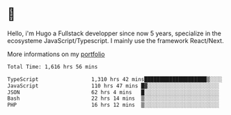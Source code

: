 # 👋 

Hello, i'm Hugo a Fullstack developper since now 5 years, specialize in the ecosysteme JavaScript/Typescript. I mainly use the framework React/Next.

More informations on my [portfolio](https://hcampos.fr)

<!--START_SECTION:waka-->

```txt
Total Time: 1,616 hrs 56 mins

TypeScript                 1,310 hrs 42 mins████████████████████▒░░░░   81.06 %
JavaScript                 110 hrs 47 mins █▓░░░░░░░░░░░░░░░░░░░░░░░   06.85 %
JSON                       62 hrs 4 mins   █░░░░░░░░░░░░░░░░░░░░░░░░   03.84 %
Bash                       22 hrs 14 mins  ▒░░░░░░░░░░░░░░░░░░░░░░░░   01.38 %
PHP                        16 hrs 12 mins  ▒░░░░░░░░░░░░░░░░░░░░░░░░   01.00 %
```

<!--END_SECTION:waka-->
